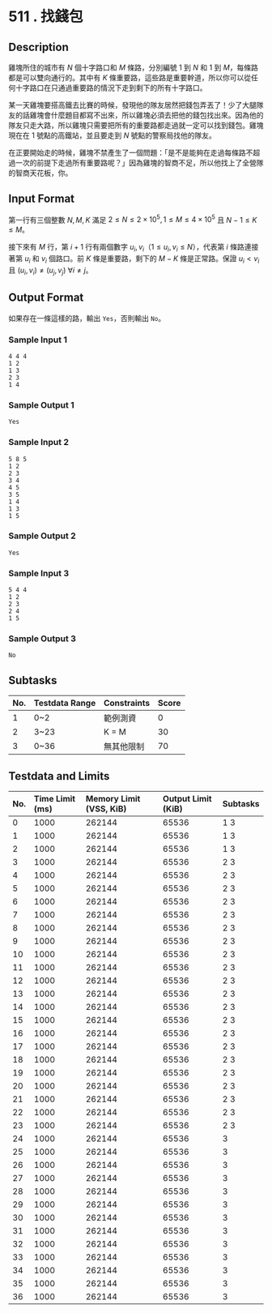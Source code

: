 #  511 . 找錢包

## Description

雞塊所住的城市有 $N$ 個十字路口和 $M$ 條路，分別編號 $1$ 到 $N$ 和 $1$ 到 $M$，每條路都是可以雙向通行的。其中有 $K$ 條重要路，這些路是重要幹道，所以你可以從任何十字路口在只通過重要路的情況下走到剩下的所有十字路口。

某一天雞塊要搭高鐵去比賽的時候，發現他的隊友居然把錢包弄丟了！少了大腿隊友的話雞塊會什麼題目都寫不出來，所以雞塊必須去把他的錢包找出來。因為他的隊友只走大路，所以雞塊只需要把所有的重要路都走過就一定可以找到錢包。雞塊現在在 $1$ 號點的高鐵站，並且要走到 $N$ 號點的警察局找他的隊友。

在正要開始走的時候，雞塊不禁產生了一個問題：「是不是能夠在走過每條路不超過一次的前提下走過所有重要路呢？」因為雞塊的智商不足，所以他找上了全營隊的智商天花板，你。

## Input Format

第一行有三個整數 $N,M,K$ 滿足 $2\le N\le 2\times 10^5,1\le M\le 4\times 10^5$ 且 $N-1\le K\le M$。

接下來有 $M$ 行，第 $i+1$ 行有兩個數字 $u_i,v_i$（$1\le u_i,v_i\le N$），代表第 $i$ 條路連接著第 $u_i$ 和 $v_i$ 個路口。前 $K$ 條是重要路，剩下的 $M-K$ 條是正常路。保證 $u_i<v_i$ 且 $(u_i, v_i) \neq (u_j, v_j)\ \forall i \neq j$。

## Output Format

如果存在一條這樣的路，輸出 `Yes`，否則輸出 `No`。

### Sample Input 1

```
4 4 4
1 2
1 3
2 3
1 4
```

### Sample Output 1

```
Yes
```

### Sample Input 2

```
5 8 5
1 2
2 3
3 4
4 5
3 5
1 4
1 3
1 5
```

### Sample Output 2

```
Yes
```

### Sample Input 3

```
5 4 4
1 2
2 3
2 4
1 5
```

### Sample Output 3

```
No
```

## Subtasks

| No.  | Testdata Range | Constraints | Score |
| :--- | :------------- | :---------- | :---- |
| 1    | 0~2            | 範例測資    | 0     |
| 2    | 3~23           | K = M       | 30    |
| 3    | 0~36           | 無其他限制  | 70    |

## Testdata and Limits

| No.  | Time Limit (ms) | Memory Limit (VSS, KiB) | Output Limit (KiB) | Subtasks |
| :--- | :-------------- | :---------------------- | :----------------- | :------- |
| 0    | 1000            | 262144                  | 65536              | 1 3      |
| 1    | 1000            | 262144                  | 65536              | 1 3      |
| 2    | 1000            | 262144                  | 65536              | 1 3      |
| 3    | 1000            | 262144                  | 65536              | 2 3      |
| 4    | 1000            | 262144                  | 65536              | 2 3      |
| 5    | 1000            | 262144                  | 65536              | 2 3      |
| 6    | 1000            | 262144                  | 65536              | 2 3      |
| 7    | 1000            | 262144                  | 65536              | 2 3      |
| 8    | 1000            | 262144                  | 65536              | 2 3      |
| 9    | 1000            | 262144                  | 65536              | 2 3      |
| 10   | 1000            | 262144                  | 65536              | 2 3      |
| 11   | 1000            | 262144                  | 65536              | 2 3      |
| 12   | 1000            | 262144                  | 65536              | 2 3      |
| 13   | 1000            | 262144                  | 65536              | 2 3      |
| 14   | 1000            | 262144                  | 65536              | 2 3      |
| 15   | 1000            | 262144                  | 65536              | 2 3      |
| 16   | 1000            | 262144                  | 65536              | 2 3      |
| 17   | 1000            | 262144                  | 65536              | 2 3      |
| 18   | 1000            | 262144                  | 65536              | 2 3      |
| 19   | 1000            | 262144                  | 65536              | 2 3      |
| 20   | 1000            | 262144                  | 65536              | 2 3      |
| 21   | 1000            | 262144                  | 65536              | 2 3      |
| 22   | 1000            | 262144                  | 65536              | 2 3      |
| 23   | 1000            | 262144                  | 65536              | 2 3      |
| 24   | 1000            | 262144                  | 65536              | 3        |
| 25   | 1000            | 262144                  | 65536              | 3        |
| 26   | 1000            | 262144                  | 65536              | 3        |
| 27   | 1000            | 262144                  | 65536              | 3        |
| 28   | 1000            | 262144                  | 65536              | 3        |
| 29   | 1000            | 262144                  | 65536              | 3        |
| 30   | 1000            | 262144                  | 65536              | 3        |
| 31   | 1000            | 262144                  | 65536              | 3        |
| 32   | 1000            | 262144                  | 65536              | 3        |
| 33   | 1000            | 262144                  | 65536              | 3        |
| 34   | 1000            | 262144                  | 65536              | 3        |
| 35   | 1000            | 262144                  | 65536              | 3        |
| 36   | 1000            | 262144                  | 65536              | 3        |